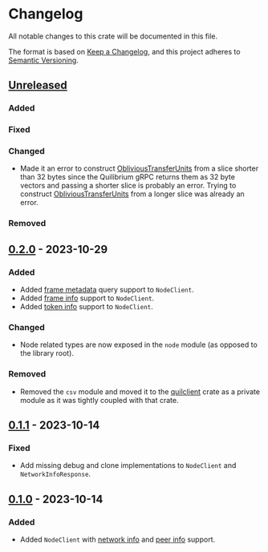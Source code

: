 # Changelog

All notable changes to this crate will be documented in this file.

The format is based on [Keep a Changelog](https://keepachangelog.com/en/1.1.0/),
and this project adheres to [Semantic Versioning](https://semver.org/spec/v2.0.0.html).

## [Unreleased]

### Added

### Fixed

### Changed

- Made it an error to construct
  [ObliviousTransferUnits](https://docs.rs/quilibrium/latest/quilibrium/struct.ObliviousTransferUnits.html)
  from a slice shorter than 32 bytes since the Quilibrium gRPC returns them as
  32 byte vectors and passing a shorter slice is probably an error. Trying to
  construct
  [ObliviousTransferUnits](https://docs.rs/quilibrium/latest/quilibrium/struct.ObliviousTransferUnits.html)
  from a longer slice was already an error.

### Removed

## [0.2.0] - 2023-10-29

### Added

- Added [frame metadata](https://docs.rs/quilibrium/0.2.0/quilibrium/struct.NodeClient.html#method.frames) query support to `NodeClient`.
- Added [frame info](https://docs.rs/quilibrium/0.2.0/quilibrium/struct.NodeClient.html#method.frame_info) support to `NodeClient`.
- Added [token info](https://docs.rs/quilibrium/0.2.0/quilibrium/struct.NodeClient.html#method.token_info) support to `NodeClient`.

### Changed

- Node related types are now exposed in the `node` module (as opposed to the library root).

### Removed

- Removed the `csv` module and moved it to the [quilclient](../quilclient/README.md) crate as a private module as it was tightly coupled with that crate.

## [0.1.1] - 2023-10-14

### Fixed

- Add missing debug and clone implementations to `NodeClient` and `NetworkInfoResponse`.

## [0.1.0] - 2023-10-14

### Added

- Added `NodeClient` with [network info](https://docs.rs/quilibrium/0.1.0/quilibrium/struct.NodeClient.html#method.network_info) and [peer info](https://docs.rs/quilibrium/0.1.0/quilibrium/struct.NodeClient.html#method.peer_info) support.

[unreleased]: https://github.com/agostbiro/quilibrium-rs/compare/quilibrium-0.2.0..HEAD
[0.2.0]: https://github.com/agostbiro/quilibrium-rs/compare/quilibrium-0.1.1..quilibrium-0.2.0
[0.1.1]: https://github.com/agostbiro/quilibrium-rs/compare/quilibrium-0.1.0..quilibrium-0.1.1
[0.1.0]: https://github.com/agostbiro/quilibrium-rs/compare/quilibrium-0.1.0
